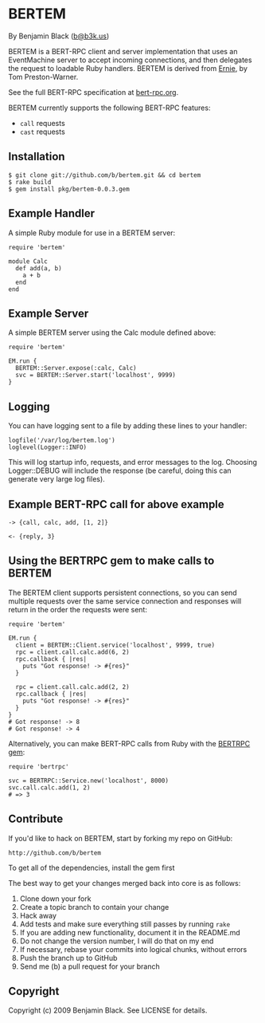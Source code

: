 BERTEM
======

By Benjamin Black (b@b3k.us)

BERTEM is a BERT-RPC client and server implementation that uses an EventMachine server to accept incoming connections, and then delegates the request to loadable Ruby handlers.  BERTEM is derived from [Ernie](http://github.com/mojombo/ernie), by Tom Preston-Warner.

See the full BERT-RPC specification at [bert-rpc.org](http://bert-rpc.org).

BERTEM currently supports the following BERT-RPC features:

* `call` requests
* `cast` requests


Installation
------------

	$ git clone git://github.com/b/bertem.git && cd bertem
	$ rake build
    $ gem install pkg/bertem-0.0.3.gem


Example Handler
---------------

A simple Ruby module for use in a BERTEM server:

    require 'bertem'
    
    module Calc
      def add(a, b)
        a + b
      end
    end


Example Server
--------------

A simple BERTEM server using the Calc module defined above:

	require 'bertem'

	EM.run {
	  BERTEM::Server.expose(:calc, Calc)
	  svc = BERTEM::Server.start('localhost', 9999)
	}
	
	
Logging
-------

You can have logging sent to a file by adding these lines to your handler:

    logfile('/var/log/bertem.log')
    loglevel(Logger::INFO)

This will log startup info, requests, and error messages to the log. Choosing
Logger::DEBUG will include the response (be careful, doing this can generate
very large log files).


Example BERT-RPC call for above example
---------------------------------------

    -> {call, calc, add, [1, 2]}

    <- {reply, 3}


Using the BERTRPC gem to make calls to BERTEM
---------------------------------------------

The BERTEM client supports persistent connections, so you can send multiple requests over the same service connection and responses will return in the order the requests were sent:

	require 'bertem'
	
	EM.run {
	  client = BERTEM::Client.service('localhost', 9999, true)
	  rpc = client.call.calc.add(6, 2)
	  rpc.callback { |res|
	    puts "Got response! -> #{res}"
	  }
  
	  rpc = client.call.calc.add(2, 2)
	  rpc.callback { |res|
	    puts "Got response! -> #{res}"
	  }
	}
	# Got response! -> 8
	# Got response! -> 4
	
Alternatively, you can make BERT-RPC calls from Ruby with the [BERTRPC gem](http://github.com/mojombo/bertrpc):

    require 'bertrpc'

    svc = BERTRPC::Service.new('localhost', 8000)
    svc.call.calc.add(1, 2)
    # => 3


Contribute
----------

If you'd like to hack on BERTEM, start by forking my repo on GitHub:

    http://github.com/b/bertem

To get all of the dependencies, install the gem first

The best way to get your changes merged back into core is as follows:

1. Clone down your fork
1. Create a topic branch to contain your change
1. Hack away
1. Add tests and make sure everything still passes by running `rake`
1. If you are adding new functionality, document it in the README.md
1. Do not change the version number, I will do that on my end
1. If necessary, rebase your commits into logical chunks, without errors
1. Push the branch up to GitHub
1. Send me (b) a pull request for your branch


Copyright
---------

Copyright (c) 2009 Benjamin Black. See LICENSE for details.
